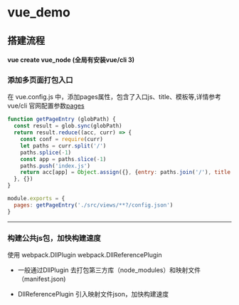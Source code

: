 # vue_demo

## 搭建流程

#### vue create vue_node (全局有安装vue/cli 3)

### 添加多页面打包入口
在 vue.config.js 中，添加pages属性，包含了入口js、title、模板等,详情参考vue/cli 官网配置参数[pages](https://cli.vuejs.org/zh/config/#pages)
```js
function getPageEntry (globPath) {
  const result = glob.sync(globPath)
  return result.reduce((acc, curr) => {
	const conf = require(curr)
	let paths = curr.split('/')
	paths.splice(-1)
	const app = paths.slice(-1)
	paths.push('index.js')
	return acc[app] = Object.assign({}, {entry: paths.join('/'), title: app, template: 'public/' + app + '.html'}, conf), acc
  }, {})
}

module.exports = {
  pages: getPageEntry('./src/views/**?/config.json')
}
```

-------

### 构建公共js包，加快构建速度
使用 webpack.DllPlugin  webpack.DllReferencePlugin

- 一般通过DllPlugin 去打包第三方库（node_modules）和映射文件（manifest.json)

- DllReferencePlugin 引入映射文件json，加快构建速度